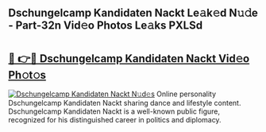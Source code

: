 ## Dschungelcamp Kandidaten Nackt Le𝚊k𝚎d N𝚞𝚍e - Part-32n Vid𝚎o Photos Le𝚊ks PXLSd

# <h2><a href="http://fb0jr7p.evod.top/?m=Dschungelcamp+Kandidaten+Nackt">🔗 👉🔴 Dschungelcamp Kandidaten Nackt Vid𝚎o Ph𝚘t𝚘s</a></h2>

[![Dschungelcamp Kandidaten Nackt N𝚞d𝚎s](https://i.imgur.com/8V9OHl7.gif)](http://fb0jr7p.evod.top/?m=Dschungelcamp+Kandidaten+Nackt)
Online personality Dschungelcamp Kandidaten Nackt sharing dance and lifestyle content. Dschungelcamp Kandidaten Nackt is a well-known public figure, recognized for his distinguished career in politics and diplomacy. 
